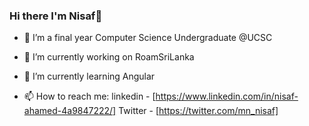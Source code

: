 ### Hi there I'm Nisaf👋

- 🤔 I’m a final year Computer Science Undergraduate @UCSC
- 🔭 I’m currently working on RoamSriLanka
- 🌱 I’m currently learning Angular

- 📫 How to reach me: 
      linkedin - [https://www.linkedin.com/in/nisaf-ahamed-4a9847222/]
      Twitter - [https://twitter.com/mn_nisaf]
